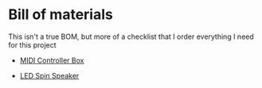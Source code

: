 # Bill of materials

This isn't a true BOM, but more of a checklist that I order everything I need for this project

- [MIDI Controller Box](MIDI_Controller_Box_BOM.md)

- [LED Spin Speaker](LED_Spin_Speaker_BOM.md)